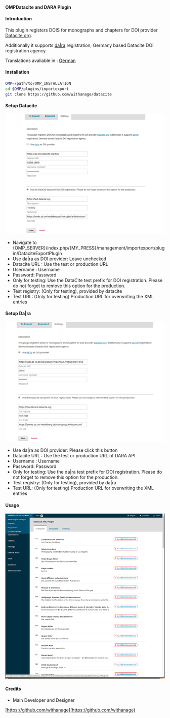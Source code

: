 #### OMPDatacite and DARA Plugin

#### Introduction
This plugin registers DOIS for monographs and chapters  for DOI provider [Datacite.org](https://datacite.org).

Additionally it supports [da|ra](https://www.da-ra.de/home/) registration;  Germany based Datacite DOI registration agency.

Translations avaliable in : [German](README_DE.md)

####  Installation
```bash
OMP=/path/to/OMP_INSTALLATION
cd $OMP/plugins/importexport
git clone https://github.com/withanage/datacite
```

####  Setup Datacite
![datacite](www/datacite.png)
* Navigate to {OMP_SERVER}/index.php/{MY_PRESS}/management/importexport/plugin/DataciteExportPlugin
* Use da|ra as DOI provider: Leave unchecked
* Datacite URL : Use the test or production URL
* Username  : Username
* Password: Password
* Only for testing: Use the DataCite test prefix for DOI registration. Please do not forget to remove this option for the production.
* Test registry:  (Only for testing), provided by datacite
* Test URL:  (Only for testing) Production URL for overwriting the XML entries

####  Setup Da|ra
![dara](www/dara.png)

* Use da|ra as DOI provider: Please click this button
* Datacite URL : Use the test or production URL of DARA API
* Username  : Username
* Password: Password
* Only for testing: Use the da|ra test prefix for DOI registration. Please do not forget to remove this option for the production.
* Test registry:  (Only for testing), provided by da|ra
* Test URL:  (Only for testing) Production URL for overwriting the XML entries

#### Usage
![usage](www/usage.gif)
####  Credits

* Main Developer and Designer

[https://github.com/withanage](https://github.com/withanage)
